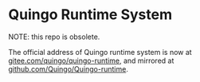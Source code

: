 # Quingo Runtime System

NOTE: this repo is obsolete.

The official address of Quingo runtime system is now at
[gitee.com/quingo/quingo-runtime](https://gitee.com/quingo/quingo-runtime), and mirrored at [github.com/Quingo/Quingo-runtime](https://github.com/Quingo/Quingo-runtime).
